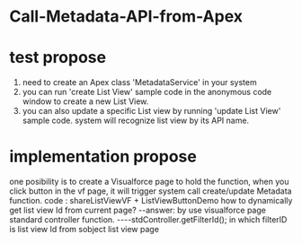 # Call-Metadata-API-from-Apex

# test propose 
1. need to create an Apex class 'MetadataService' in your system
2. you can run 'create List View' sample code in the anonymous code window to create a new List View. 
3. you can also update a specific List view by running 'update List View' sample code. system will recognize list view by its API name. 


# implementation propose
one posibility is to create a Visualforce page to hold the function, 
when you click button in the vf page, it will trigger system call create/update Metadata function.
code : shareListViewVF + ListViewButtonDemo 
how to dynamically get list view Id from current page? 
--answer: by use visualforce page standard controller function. ----stdController.getFilterId();
in which filterID is list view Id from sobject list view page

